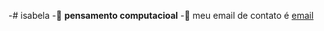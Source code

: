 -# isabela
-🌻 **pensamento computacioal**
-🌈 meu email de contato é [email](isabela.montengro.souza@escola.pr.gov.br)
